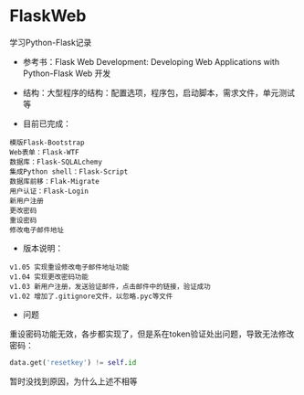 # FlaskWeb

学习Python-Flask记录

- 参考书：Flask Web Development: Developing Web Applications with Python-Flask Web 开发


- 结构：大型程序的结构：配置选项，程序包，启动脚本，需求文件，单元测试等


- 目前已完成：

```
模版Flask-Bootstrap
Web表单：Flask-WTF
数据库：Flask-SQLALchemy
集成Python shell：Flask-Script
数据库前移：Flak-Migrate
用户认证：Flask-Login
新用户注册
更改密码
重设密码
修改电子邮件地址
```

- 版本说明：

```
v1.05 实现重设修改电子邮件地址功能
v1.04 实现更改密码功能
v1.03 新用户注册，发送验证邮件，点击邮件中的链接，验证成功
v1.02 增加了.gitignore文件，以忽略.pyc等文件
```

- 问题

重设密码功能无效，各步都实现了，但是系在token验证处出问题，导致无法修改密码：

```python
data.get('resetkey') != self.id
```

暂时没找到原因，为什么上述不相等